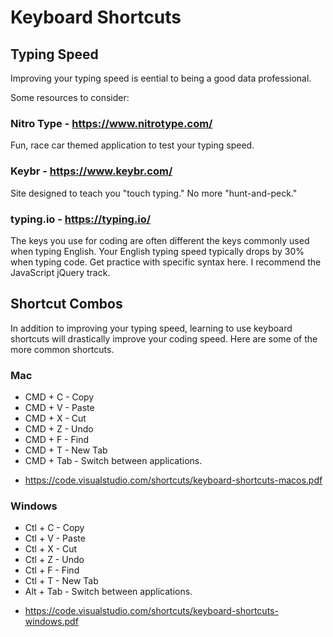# Keyboard Shortcuts

## Typing Speed
Improving your typing speed is eential to being a good data professional. 

Some resources to consider: 

### Nitro Type - https://www.nitrotype.com/
Fun, race car themed application to test your typing speed. 

### Keybr - https://www.keybr.com/
Site designed to teach you "touch typing." No more "hunt-and-peck." 

### typing.io - https://typing.io/
The keys you use for coding are often different the keys commonly used when typing English. Your English typing speed typically drops by 30% when typing code. Get practice with specific syntax here. I recommend the JavaScript jQuery track.

## Shortcut Combos
In addition to improving your typing speed, learning to use keyboard shortcuts will drastically improve your coding speed. Here are some of the more common shortcuts. 

### Mac

* CMD + C - Copy
* CMD + V - Paste
* CMD + X - Cut
* CMD + Z - Undo
* CMD + F - Find
* CMD + T - New Tab
* CMD + Tab - Switch between applications. 

- https://code.visualstudio.com/shortcuts/keyboard-shortcuts-macos.pdf

### Windows

* Ctl + C - Copy
* Ctl + V - Paste
* Ctl + X - Cut
* Ctl + Z - Undo
* Ctl + F - Find
* Ctl + T - New Tab
* Alt + Tab - Switch between applications. 

- https://code.visualstudio.com/shortcuts/keyboard-shortcuts-windows.pdf
